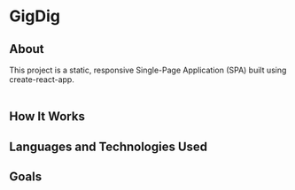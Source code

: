 # **GigDig**

## **About**
This project is a static, responsive Single-Page Application (SPA) built using create-react-app.<br /><br />

## **How It Works**

## **Languages and Technologies Used**

## **Goals**
